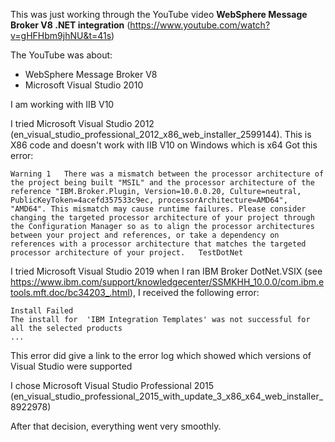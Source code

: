 This was just working through the YouTube video **WebSphere Message Broker V8 .NET integration** (https://www.youtube.com/watch?v=gHFHbm9jhNU&t=41s)

The YouTube was about:
* WebSphere Message Broker V8 
* Microsoft Visual Studio 2010

I am working with IIB V10

I tried Microsoft Visual Studio 2012 (en_visual_studio_professional_2012_x86_web_installer_2599144).
This is X86 code and doesn't work with IIB V10 on Windows which is x64
Got this error:
```
Warning	1	There was a mismatch between the processor architecture of the project being built "MSIL" and the processor architecture of the reference "IBM.Broker.Plugin, Version=10.0.0.20, Culture=neutral, PublicKeyToken=4acefd357533c9ec, processorArchitecture=AMD64", "AMD64". This mismatch may cause runtime failures. Please consider changing the targeted processor architecture of your project through the Configuration Manager so as to align the processor architectures between your project and references, or take a dependency on references with a processor architecture that matches the targeted processor architecture of your project.	TestDotNet
```

I tried Microsoft Visual Studio 2019 
when I ran IBM Broker DotNet.VSIX (see https://www.ibm.com/support/knowledgecenter/SSMKHH_10.0.0/com.ibm.etools.mft.doc/bc34203_.html),
I received the following error:
```
Install Failed
The install for  'IBM Integration Templates' was not successful for all the selected products
...
```
This error did give a link to the error log which showed which  versions of Visual Studio were supported

I chose Microsoft Visual Studio Professional 2015 (en_visual_studio_professional_2015_with_update_3_x86_x64_web_installer_8922978)

After that decision, everything went very smoothly.
